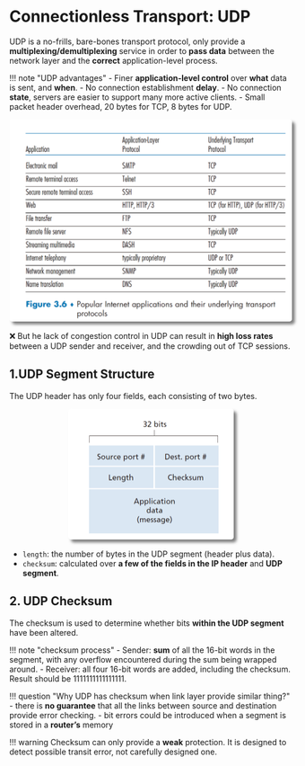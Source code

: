 # Connectionless Transport: UDP

UDP is a no-frills, bare-bones transport protocol, only provide a **multiplexing/demultiplexing** service in order to **pass data** between the network layer and the **correct** application-level process.

!!! note "UDP advantages"
    - Finer **application-level control** over **what** data is sent, and **when**.
    - No connection establishment **delay**.
    - No connection **state**, servers are easier to support many more active clients.
    - Small packet header overhead, 20 bytes for TCP, 8 bytes for UDP.

<div class="autocb" style="text-align:center;"><img src="./3.UDP.assets\autocb_0.png" style="zoom: 50%;box-shadow: rgba(0, 0, 0, 0.5) 10px 10px 10px; border-radius: 10px;" /></div>

❌ But he lack of congestion control in UDP can result in **high loss rates** between a UDP sender and receiver, and the crowding out of TCP sessions.

## 1.UDP Segment Structure

The UDP header has only four fields, each consisting of two bytes.

<div class="autocb" style="text-align:center;"><img src="./3.UDP.assets\autocb_1.png" style="zoom: 50%;box-shadow: rgba(0, 0, 0, 0.5) 10px 10px 10px; border-radius: 10px;" /></div>

- `length`: the number of bytes in the UDP segment (header plus data).
- `checksum`: calculated over **a few of the fields in the IP header** and **UDP segment**.

## 2. UDP Checksum

The checksum is used to determine whether bits **within the UDP segment** have been altered.

!!! note "checksum process"
    - Sender: **sum** of all the 16-bit words in the segment, with any overflow encountered during the sum being wrapped around.
    - Receiver: all four 16-bit words are added, including the checksum. Result should be 1111111111111111.


!!! question "Why UDP has checksum when link layer provide similar thing?"
    - there is **no guarantee** that all the links between source and destination provide error checking.
    - bit errors could be introduced when a segment is stored in a **router’s** memory


!!! warning
    Checksum can only provide a **weak** protection. It is designed to detect possible transit error, not carefully designed one.

    